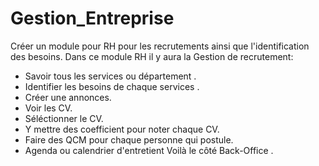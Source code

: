 # Gestion_Entreprise
Créer un module pour RH pour les recrutements ainsi que l'identification des besoins.
Dans ce module RH il y aura la Gestion de recrutement:
  - Savoir tous les services ou département .
  - Identifier les besoins de chaque services .
  - Créer une annonces.
  - Voir les CV.
  - Séléctionner le CV.
  - Y mettre des coefficient pour noter chaque CV.
  - Faire des QCM pour chaque personne qui postule.
  - Agenda ou calendrier d'entretient
    Voilà le côté Back-Office .
